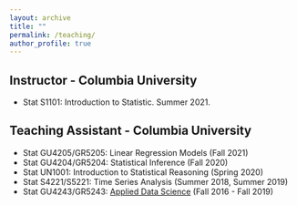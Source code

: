 ```yaml
---
layout: archive
title: ""
permalink: /teaching/
author_profile: true
---
```


## Instructor - Columbia University
- Stat S1101: Introduction to Statistic. Summer 2021.

## Teaching Assistant - Columbia University
- Stat GU4205/GR5205: Linear Regression Models (Fall 2021) 
- Stat GU4204/GR5204: Statistical Inference (Fall 2020)
- Stat UN1001: Introduction to Statistical Reasoning (Spring 2020)
- Stat S4221/S5221: Time Series Analysis (Summer 2018, Summer 2019) 
- Stat GU4243/GR5243: [Applied Data Science](https://github.com/TZstatsADS/ADS_Teaching) (Fall 2016 - Fall 2019) 
